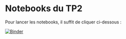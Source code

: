 # Notebooks du TP2

Pour lancer les notebooks, il suffit de cliquer ci-dessous :

[![Binder](https://mybinder.org/badge_logo.svg)](https://mybinder.org/v2/gh/seriesl/notebooks_tp_02_binder/master)
